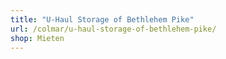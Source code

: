 ```yaml
---
title: "U-Haul Storage of Bethlehem Pike"
url: /colmar/u-haul-storage-of-bethlehem-pike/
shop: Mieten
---
```

